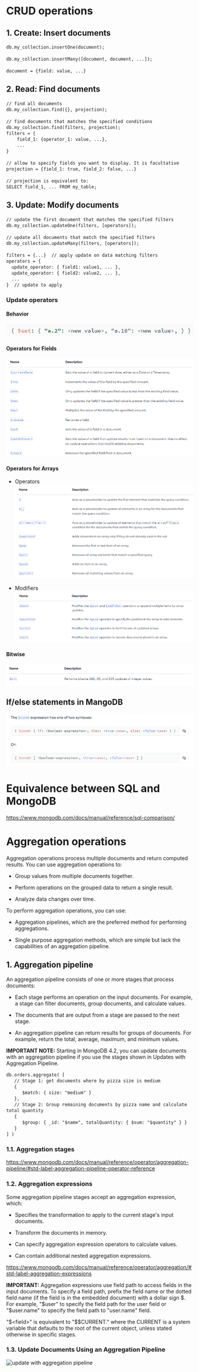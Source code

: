 # CRUD operations

## 1. Create: Insert documents

```
db.my_collection.insertOne(document);

db.my_collection.insertMany([document, document, ...]);

document = {field: value, ...}
```

## 2. Read: Find documents

```
// find all documents
db.my_collection.find({}, projection);

// find documents that matches the specified conditions
db.my_collection.find(filters, projection);
filters = {
    field_1: {operator_1: value, ...},
    ...
}

// allow to specify fields you want to display. It is facultative
projection = {field_1: true, field_2: false, ...}

// projection is equivalent to:
SELECT field_1, ... FROM my_table;
```

## 3. Update: Modify documents

```
// update the first document that matches the specified filters
db.my_collection.updateOne(filters, [operators]);

// update all documents that match the specified filters
db.my_collection.updateMany(filters, [operators]);

filters = {...}  // apply update on data matching filters
operators = {
  update_operator: { field1: value1, ... },
  update_operator: { field2: value2, ... },
  ...
}  // update to apply
```

### Update operators

#### Behavior

![behavior](./images/image-0.png)

#### Operators for Fields

![fields](./images/image-1.png)

#### Operators for Arrays

* Operators
![arrays](./images/image-2.png)

* Modifiers
![modify](./images/image-3.png)

#### Bitwise
![bitwise](./images/image-4.png)


## If/else statements in MangoDB

![if, else statement](./images/image-5.png)


# Equivalence between SQL and MongoDB

https://www.mongodb.com/docs/manual/reference/sql-comparison/


# Aggregation operations

Aggregation operations process multiple documents and return computed results. You can use aggregation operations to:

* Group values from multiple documents together.

* Perform operations on the grouped data to return a single result.

* Analyze data changes over time.

To perform aggregation operations, you can use:

* Aggregation pipelines, which are the preferred method for performing aggregations.

* Single purpose aggregation methods, which are simple but lack the capabilities of an aggregation pipeline.


## 1. Aggregation pipeline

An aggregation pipeline consists of one or more stages that process documents:

* Each stage performs an operation on the input documents. For example, a stage can filter documents, group documents, and calculate values.

* The documents that are output from a stage are passed to the next stage.

* An aggregation pipeline can return results for groups of documents. For example, return the total, average, maximum, and minimum values.

**IMPORTANT NOTE:**
Starting in MongoDB 4.2, you can update documents with an aggregation pipeline if you use the stages shown in Updates with Aggregation Pipeline.

```
db.orders.aggregate( [
   // Stage 1: get documents where by pizza size is medium
   {
      $match: { size: "medium" }
   },
   // Stage 2: Group remaining documents by pizza name and calculate total quantity
   {
      $group: { _id: "$name", totalQuantity: { $sum: "$quantity" } }
   }
] )
```

### 1.1. Aggregation stages

https://www.mongodb.com/docs/manual/reference/operator/aggregation-pipeline/#std-label-aggregation-pipeline-operator-reference

### 1.2. Aggregation expressions

Some aggregation pipeline stages accept an aggregation expression, which:

* Specifies the transformation to apply to the current stage's input documents.

* Transform the documents in memory.

* Can specify aggregation expression operators to calculate values.

* Can contain additional nested aggregation expressions.

https://www.mongodb.com/docs/manual/reference/operator/aggregation/#std-label-aggregation-expressions


**IMPORTANT:**
Aggregation expressions use field path to access fields in the input documents. To specify a field path, prefix the field name or the dotted field name (if the field is in the embedded document) with a dollar sign $. For example, "$user" to specify the field path for the user field or "$user.name" to specify the field path to "user.name" field.

"$<field>" is equivalent to "$$CURRENT.<field>" where the CURRENT is a system variable that defaults to the root of the current object, unless stated otherwise in specific stages.

### 1.3. Update Documents Using an Aggregation Pipeline

![update with aggregation pipeline](./image/image-6.png)

